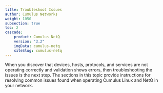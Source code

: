 ```yaml
---
title: Troubleshoot Issues
author: Cumulus Networks
weight: 1050
subsection: true
toc: 2
cascade:
    product: Cumulus NetQ
    version: "3.2"
    imgData: cumulus-netq
    siteSlug: cumulus-netq
---
```

When you discover that devices, hosts, protocols, and services are not operating correctly and validation shows errors, then troubleshooting the issues is the next step. The sections in this topic provide instructions for resolving common issues found when operating Cumulus Linux and NetQ in your network.
